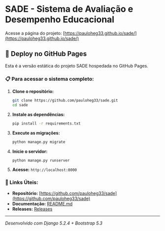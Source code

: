 # SADE - Sistema de Avaliação e Desempenho Educacional

Acesse a página do projeto: [https://pauloheg33.github.io/sade/](https://pauloheg33.github.io/sade/)

## 🚀 Deploy no GitHub Pages

Esta é a versão estática do projeto SADE hospedada no GitHub Pages.

### 📋 Para acessar o sistema completo:

1. **Clone o repositório:**
   ```bash
   git clone https://github.com/pauloheg33/sade.git
   cd sade
   ```

2. **Instale as dependências:**
   ```bash
   pip install -r requirements.txt
   ```

3. **Execute as migrações:**
   ```bash
   python manage.py migrate
   ```

4. **Inicie o servidor:**
   ```bash
   python manage.py runserver
   ```

5. **Acesse:** `http://localhost:8000`

### 🔗 Links Úteis:

- **Repositório:** [https://github.com/pauloheg33/sade](https://github.com/pauloheg33/sade)
- **Documentação:** [README.md](https://github.com/pauloheg33/sade/blob/main/README.md)
- **Releases:** [Releases](https://github.com/pauloheg33/sade/releases)

---

*Desenvolvido com Django 5.2.4 + Bootstrap 5.3*
